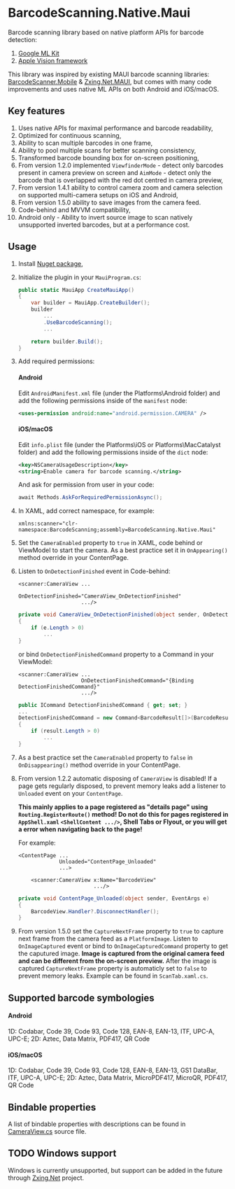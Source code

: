 # BarcodeScanning.Native.Maui
Barcode scanning library based on native platform APIs for barcode detection: 
1. [Google ML Kit](https://developers.google.com/ml-kit)
2. [Apple Vision framework](https://developer.apple.com/documentation/vision)

This library was inspired by existing MAUI barcode scanning libraries: [BarcodeScanner.Mobile](https://github.com/JimmyPun610/BarcodeScanner.Mobile) & [Zxing.Net.MAUI](https://github.com/Redth/ZXing.Net.Maui), but comes with many code improvements and uses native ML APIs on both Android and iOS/macOS.

## Key features
1. Uses native APIs for maximal performance and barcode readability,
2. Optimized for continuous scanning,
3. Ability to scan multiple barcodes in one frame,
4. Ability to pool multiple scans for better scanning consistency,
5. Transformed barcode bounding box for on-screen positioning,
6. From version 1.2.0 implemented `ViewfinderMode` - detect only barcodes present in camera preview on screen and `AimMode` - detect only the barcode that is overlapped with the red dot centred in camera preview,
7. From version 1.4.1 ability to control camera zoom and camera selection on supported multi-camera setups on iOS and Android,
8. From version 1.5.0 ability to save images from the camera feed.
9. Code-behind and MVVM compatibility,
10. Android only - Ability to invert source image to scan natively unsupported inverted barcodes, but at a performance cost.

## Usage
1. Install [Nuget package](https://www.nuget.org/packages/BarcodeScanning.Native.Maui),
2. Initialize the plugin in your `MauiProgram.cs`:
    ```csharp
    public static MauiApp CreateMauiApp()
    {
        var builder = MauiApp.CreateBuilder();
        builder
            ...
            .UseBarcodeScanning();
            ...

        return builder.Build();
    }
    ```
3. Add required permissions:
    #### Android
    Edit `AndroidManifest.xml` file (under the Platforms\Android folder) and add the following permissions inside of the `manifest` node:
    ```xml
    <uses-permission android:name="android.permission.CAMERA" />
    ```
    #### iOS/macOS
    Edit `info.plist` file (under the Platforms\iOS or Platforms\MacCatalyst folder) and add the following permissions inside of the `dict` node:
    ```xml
    <key>NSCameraUsageDescription</key>
    <string>Enable camera for barcode scanning.</string>
    ```
    And ask for permission from user in your code:
    ```csharp
    await Methods.AskForRequiredPermissionAsync();
    ```
4. In XAML, add correct namespace, for example:
    ```xaml
    xmlns:scanner="clr-namespace:BarcodeScanning;assembly=BarcodeScanning.Native.Maui"
    ```
5. Set the `CameraEnabled` property to `true` in XAML, code behind or ViewModel to start the camera. As a best practice set it in `OnAppearing()` method override in your ContentPage.
6. Listen to `OnDetectionFinished` event in Code-behind:
    ```xaml
    <scanner:CameraView ...
                        OnDetectionFinished="CameraView_OnDetectionFinished"
                        .../>
    ```
    ```csharp
    private void CameraView_OnDetectionFinished(object sender, OnDetectionFinishedEventArg e)
    {
        if (e.Length > 0)
            ...
    }
    ```
    or bind `OnDetectionFinishedCommand` property to a Command in your ViewModel:
    ```xaml
    <scanner:CameraView ...
                        OnDetectionFinishedCommand="{Binding DetectionFinishedCommand}"
                        .../>
    ```
    ```csharp
    public ICommand DetectionFinishedCommand { get; set; }
    ...
    DetectionFinishedCommand = new Command<BarcodeResult[]>(BarcodeResult[] result) =>
    {
        if (result.Length > 0)
            ...
    }
    ```
7. As a best practice set the `CameraEnabled` property to `false` in `OnDisappearing()` method override in your ContentPage.
8. From version 1.2.2 automatic disposing of `CameraView` is disabled! If a page gets regularly disposed, to prevent memory leaks add a listener to `Unloaded` event on your `ContentPage`. 

    **This mainly applies to a page registered as "details page" using `Routing.RegisterRoute()` method! Do not do this for pages registered in `AppShell.xaml` `<ShellContent .../>`, Shell Tabs or Flyout, or you will get a error when navigating back to the page!**
    
    For example:
    ```xaml
    <ContentPage ...
                 Unloaded="ContentPage_Unloaded"
                 ...>

        <scanner:CameraView x:Name="BarcodeView"
                            .../>
    ```
    ```csharp
    private void ContentPage_Unloaded(object sender, EventArgs e)
    {
        BarcodeView.Handler?.DisconnectHandler();
    }
    ```
9. From version 1.5.0 set the `CaptureNextFrame` property to `true` to capture next frame from the camera feed as a `PlatformImage`. Listen to `OnImageCaptured` event or bind to `OnImageCapturedCommand` property to get the caputured image. **Image is captured from the original camera feed and can be different from the on-screen preview.** After the image is captured `CaptureNextFrame` property is automaticly set to `false` to prevent memory leaks. Example can be found in `ScanTab.xaml.cs`.

## Supported barcode symbologies
#### Android
1D: Codabar, Code 39, Code 93, Code 128, EAN-8, EAN-13, ITF, UPC-A, UPC-E; 2D: Aztec, Data Matrix, PDF417, QR Code
#### iOS/macOS
1D: Codabar, Code 39, Code 93, Code 128, EAN-8, EAN-13, GS1 DataBar, ITF, UPC-A, UPC-E; 2D: Aztec, Data Matrix, MicroPDF417, MicroQR, PDF417, QR Code

## Bindable properties
A list of bindable properties with descriptions can be found in [CameraView.cs](https://github.com/afriscic/BarcodeScanning.Native.Maui/blob/master/BarcodeScanning.Native.Maui/CameraView.cs) source file.

## TODO Windows support
Windows is currently unsupported, but support can be added in the future through [Zxing.Net](https://github.com/micjahn/ZXing.Net) project.